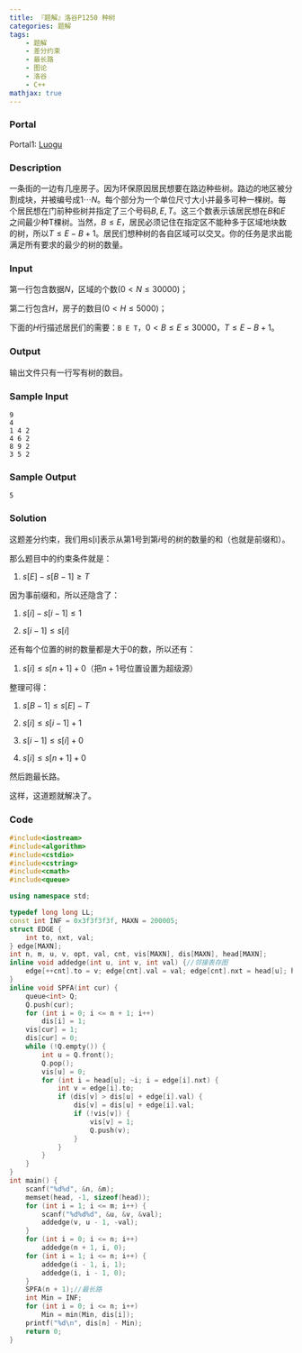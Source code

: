 ```yaml
---
title: 『题解』洛谷P1250 种树
categories: 题解
tags:
    - 题解
    - 差分约束
    - 最长路
    - 图论
    - 洛谷
    - C++
mathjax: true
---
```


### Portal

Portal1: [Luogu](https://www.luogu.com.cn/problem/P1250)

<!-- more -->

### Description

一条街的一边有几座房子。因为环保原因居民想要在路边种些树。路边的地区被分割成块，并被编号成$1 \cdots N$。每个部分为一个单位尺寸大小并最多可种一棵树。每个居民想在门前种些树并指定了三个号码$B, E, T$。这三个数表示该居民想在$B$和$E$之间最少种T棵树。当然，$B \le E$，居民必须记住在指定区不能种多于区域地块数的树，所以$T \le E - B + 1$。居民们想种树的各自区域可以交叉。你的任务是求出能满足所有要求的最少的树的数量。

### Input

第一行包含数据$N$，区域的个数$(0 < N \le 30000)$；

第二行包含$H$，房子的数目$(0 < H \le 5000)$；

下面的$H$行描述居民们的需要：`B E T`，$0 < B \le E \le 30000，T \le E - B + 1$。

### Output

输出文件只有一行写有树的数目。

### Sample Input

```
9
4
1 4 2
4 6 2
8 9 2
3 5 2
```

### Sample Output

```
5
```

### Solution

这题差分约束，我们用$\mathrm{s[i]}$表示从第$1$号到第$i$号的树的数量的和（也就是前缀和）。

那么题目中的约束条件就是：

1. $s[E] - s[B - 1] \ge T$

因为事前缀和，所以还隐含了：

1. $s[i] - s[i - 1] \le 1$

1. $s[i - 1] \le s[i]$

还有每个位置的树的数量都是大于$0$的数，所以还有：

1. $s[i] \le s[n + 1] + 0$（把$n + 1$号位置设置为超级源）

整理可得：

1. $s[B - 1] \le s[E] - T$

1. $s[i] \le s[i - 1] + 1$

1. $s[i - 1] \le s[i] + 0$

1. $s[i] \le s[n + 1] + 0$

然后跑最长路。

这样，这道题就解决了。

### Code

```cpp
#include<iostream>
#include<algorithm>
#include<cstdio>
#include<cstring>
#include<cmath>
#include<queue>

using namespace std;

typedef long long LL;
const int INF = 0x3f3f3f3f, MAXN = 200005;
struct EDGE {
    int to, nxt, val;
} edge[MAXN];
int n, m, u, v, opt, val, cnt, vis[MAXN], dis[MAXN], head[MAXN];
inline void addedge(int u, int v, int val) {//邻接表存图
    edge[++cnt].to = v; edge[cnt].val = val; edge[cnt].nxt = head[u]; head[u] = cnt;
}
inline void SPFA(int cur) {
    queue<int> Q;
    Q.push(cur);
    for (int i = 0; i <= n + 1; i++)
        dis[i] = 1;
    vis[cur] = 1;
    dis[cur] = 0;
    while (!Q.empty()) {
        int u = Q.front();
        Q.pop();
        vis[u] = 0;
        for (int i = head[u]; ~i; i = edge[i].nxt) {
            int v = edge[i].to;
            if (dis[v] > dis[u] + edge[i].val) {
                dis[v] = dis[u] + edge[i].val;
                if (!vis[v]) {
                    vis[v] = 1;
                    Q.push(v);
                }
            }
        }
    }
}
int main() {
    scanf("%d%d", &n, &m);
    memset(head, -1, sizeof(head));
    for (int i = 1; i <= m; i++) {
        scanf("%d%d%d", &u, &v, &val);
        addedge(v, u - 1, -val);
    }
    for (int i = 0; i <= n; i++)
        addedge(n + 1, i, 0);
    for (int i = 1; i <= n; i++) {
        addedge(i - 1, i, 1);
        addedge(i, i - 1, 0);
    }
    SPFA(n + 1);//最长路
    int Min = INF;
    for (int i = 0; i <= n; i++)
        Min = min(Min, dis[i]);
    printf("%d\n", dis[n] - Min);
    return 0;
}
```